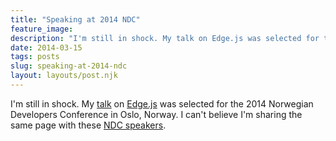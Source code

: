 ```yaml
---
title: "Speaking at 2014 NDC"
feature_image: 
description: "I'm still in shock. My talk on Edge.js was selected for the 2014 Norwegian Developers Conference in Oslo, Norway. I can't believe I'm…"
date: 2014-03-15
tags: posts
slug: speaking-at-2014-ndc
layout: layouts/post.njk
---
```


I'm still in shock. My [talk](http://ndcoslo.oktaset.com/t-13891) on [Edge.js](http://tjanczuk.github.io/edge/) was selected for the 2014 Norwegian Developers Conference in Oslo, Norway. I can't believe I'm sharing the same page with these [NDC speakers](http://ndcoslo.oktaset.com/speakers).
